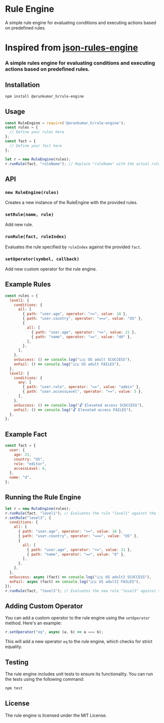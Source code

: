 # Rule Engine

A simple rule engine for evaluating conditions and executing actions based on predefined rules.


# Inspired from [json-rules-engine](https://www.npmjs.com/package/json-rules-engine?activeTab=readme)
### A simple rules engine for evaluating conditions and executing actions based on predefined rules.


## Installation

```bash
npm install @arunkumar_h/rule-engine
```

## Usage

```javascript
const RuleEngine = require('@arunkumar_h/rule-engine');
const rules = {
  // Define your rules here
};
const fact = {
  // Define your fact here
};

let r = new RuleEngine(rules);
r.runRule(fact, "ruleName"); // Replace "ruleName" with the actual rule name
```

## API

### `new RuleEngine(rules)`

Creates a new instance of the RuleEngine with the provided rules.

### `setRule(name, rule)`

Add  new rule.

### `runRule(fact, ruleIndex)`

Evaluates the rule specified by `ruleIndex` against the provided `fact`.

### `setOperator(symbol, callback)`

Add new custom operator for the rule engine.

## Example Rules

```javascript
const rules = {
  level1: {
    conditions: {
      all: [
        { path: "user.age", operator: ">=", value: 18 },
        { path: "user.country", operator: "===", value: "US" },
        {
          all: [
            { path: "user.age", operator: "<=", value: 21 },
            { path: "name", operator: "==", value: "dd" },
          ],
        },
      ],
    },
    onSuccess: () => console.log("🇺🇸 US adult SCUCCESS"),
    onFail: () => console.log("🇺🇸 US adult FAILES"),
  },
  level2: {
    conditions: {
      any: [
        { path: "user.role", operator: "==", value: "admin" },
        { path: "user.accessLevel", operator: ">=", value: 5 },
      ],
    },
    onSuccess: () => console.log("🔓 Elevated access SCUCCESS"),
    onFail: () => console.log("🔓 Elevated access FAILES"),
  },
};
```

## Example Fact

```javascript
const fact = {
  user: {
    age: 21,
    country: "US",
    role: "editor",
    accessLevel: 6,
  },
  name: "d",
};
```

## Running the Rule Engine

```javascript
let r = new RuleEngine(rules);
r.runRule(fact, "level1"); // Evaluates the rule "level1" against the fact
r.setRule("level3", {
  conditions: {
    all: [
      { path: "user.age", operator: ">=", value: 18 },
      { path: "user.country", operator: "===", value: "US" },
      {
        all: [
          { path: "user.age", operator: "<=", value: 21 },
          { path: "name", operator: "==", value: "d" },
        ],
      },
    ],
  },
  onSuccess: async (fact) => console.log("🇺🇸 US adult2 SCUCCESS"),
  onFail: async (fact) => console.log("🇺🇸 US adult2 FAILES"),
});
r.runRule(fact, "level3"); // Evaluates the new rule "level3" against the fact
```

## Adding Custom Operator

You can add a custom operator to the rule engine using the `setOperator` method. Here's an example:

```javascript
r.setOperator("eq", async (a, b) => a === b);
```

This will add a new operator `eq` to the rule engine, which checks for strict equality.


## Testing

The rule engine includes unit tests to ensure its functionality. You can run the tests using the following command:

```bash
npm test
```

## License

The rule engine is licensed under the MIT License.
